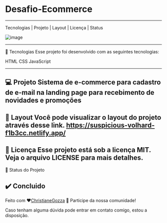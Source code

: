# Desafio-Ecommerce
*****************************************************************************

Tecnologias   |    Projeto   |    Layout   |    Licença  |  Status

![image](https://user-images.githubusercontent.com/72118415/127196358-6470ce92-608c-478b-8933-09127727c393.png)


------------------------------------------------------------------------------------------------------------------
🚀 Tecnologias
Esse projeto foi desenvolvido com as seguintes tecnologias:

HTML
CSS
JavaScript

------------------------------------------------------------------------------------------------------------------
💻 Projeto
Sistema de e-commerce para cadastro de e-mail na landing page para recebimento de novidades e promoções
----------------------------------------------------------------------------------------------------------------
🔖 Layout
Você pode visualizar o layout do projeto através desse link.
https://suspicious-volhard-f1b3cc.netlify.app/
-------------------------------------------------------------------------------------------------------------
📝 Licença
Esse projeto está sob a licença MIT. Veja o arquivo LICENSE para mais detalhes.
-------------------------------------------------------------------------------------------------------------
🔹 Status do Projeto

✔️ Concluido 
-------------------------------------------------------------------------------------------------------------

Feito com ♥[ChristianeGozza](https://github.com/chritianegozza) 👋 Participe da nossa comunidade!

Caso tenham alguma dúvida pode entrar em contato comigo, estou a disposição. 
